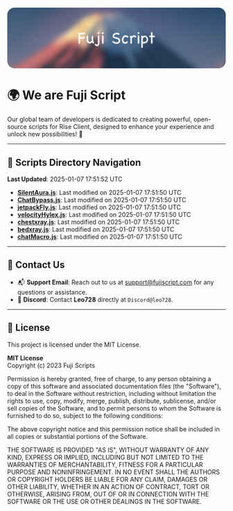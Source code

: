 ![Banner](.github/b.webp)

# 🌍 **We are Fuji Script**

Our global team of developers is dedicated to creating powerful, open-source scripts for Rise Client, designed to enhance your experience and unlock new possibilities! 🌟

---
<!-- SCRIPTS_NAVIGATION_START -->
## 📂 **Scripts Directory Navigation**

**Last Updated**: 2025-01-07 17:51:52 UTC

- **[SilentAura.js](scripts/SilentAura.js)**: Last modified on 2025-01-07 17:51:50 UTC
- **[ChatBypass.js](scripts/ChatBypass.js)**: Last modified on 2025-01-07 17:51:50 UTC
- **[jetpackFly.js](scripts/jetpackFly.js)**: Last modified on 2025-01-07 17:51:50 UTC
- **[velocityHylex.js](scripts/velocityHylex.js)**: Last modified on 2025-01-07 17:51:50 UTC
- **[chestxray.js](scripts/chestxray.js)**: Last modified on 2025-01-07 17:51:50 UTC
- **[bedxray.js](scripts/bedxray.js)**: Last modified on 2025-01-07 17:51:50 UTC
- **[chatMacro.js](scripts/chatMacro.js)**: Last modified on 2025-01-07 17:51:50 UTC

<!-- SCRIPTS_NAVIGATION_END -->

---

## 💬 **Contact Us**  
- 📬 **Support Email**: Reach out to us at [support@fujiscript.com](mailto:support@fujiscript.com) for any questions or assistance.  
- 💬 **Discord**: Contact **Leo728** directly at `Discord@leo728`.

---

## 📜 **License**

This project is licensed under the MIT License.  

**MIT License**  
Copyright (c) 2023 Fuji Scripts  

Permission is hereby granted, free of charge, to any person obtaining a copy of this software and associated documentation files (the "Software"), to deal in the Software without restriction, including without limitation the rights to use, copy, modify, merge, publish, distribute, sublicense, and/or sell copies of the Software, and to permit persons to whom the Software is furnished to do so, subject to the following conditions:  

The above copyright notice and this permission notice shall be included in all copies or substantial portions of the Software.  

THE SOFTWARE IS PROVIDED "AS IS", WITHOUT WARRANTY OF ANY KIND, EXPRESS OR IMPLIED, INCLUDING BUT NOT LIMITED TO THE WARRANTIES OF MERCHANTABILITY, FITNESS FOR A PARTICULAR PURPOSE AND NONINFRINGEMENT. IN NO EVENT SHALL THE AUTHORS OR COPYRIGHT HOLDERS BE LIABLE FOR ANY CLAIM, DAMAGES OR OTHER LIABILITY, WHETHER IN AN ACTION OF CONTRACT, TORT OR OTHERWISE, ARISING FROM, OUT OF OR IN CONNECTION WITH THE SOFTWARE OR THE USE OR OTHER DEALINGS IN THE SOFTWARE.  

